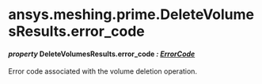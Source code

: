 <a id="ansys-meshing-prime-deletevolumesresults-error-code"></a>

# ansys.meshing.prime.DeleteVolumesResults.error_code

<a id="ansys.meshing.prime.DeleteVolumesResults.error_code"></a>

#### *property* DeleteVolumesResults.error_code *: [ErrorCode](ansys.meshing.prime.ErrorCode.md#ansys.meshing.prime.ErrorCode)*

Error code associated with the volume deletion operation.

<!-- !! processed by numpydoc !! -->
